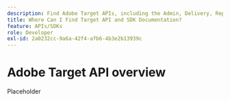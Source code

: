 ```yaml
---
description: Find Adobe Target APIs, including the Admin, Delivery, Reporting, and Profile APIs.
title: Where Can I Find Target API and SDK Documentation?
feature: APIs/SDKs
role: Developer
exl-id: 2a0232cc-9a6a-42f4-afb6-4b3e2b13939c
---
```

# Adobe Target API overview
 
Placeholder
